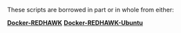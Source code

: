 These scripts are borrowed in part or in whole from either:

**[Docker-REDHAWK][1]**
**[Docker-REDHAWK-Ubuntu][2]**

[1]: https://github.com/GeonTech/docker-redhawk
[2]: https://github.com/GeonTech/docker-redhawk-ubuntu
